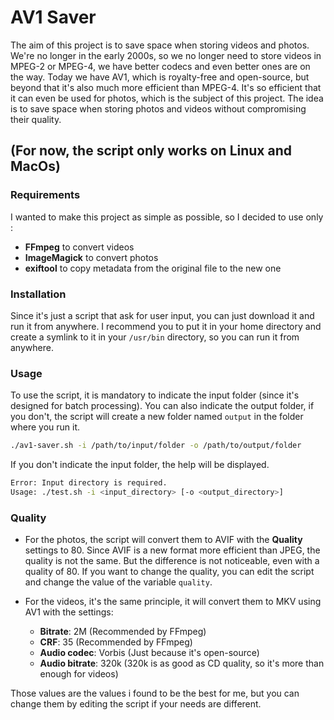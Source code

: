 # AV1 Saver

The aim of this project is to save space when storing videos and photos.
We're no longer in the early 2000s, so we no longer need to store videos in MPEG-2 or MPEG-4, we have better codecs and even better ones are on the way. Today we have AV1, which is royalty-free and open-source, but beyond that it's also much more efficient than MPEG-4. It's so efficient that it can even be used for photos, which is the subject of this project. The idea is to save space when storing photos and videos without compromising their quality.

## (For now, the script only works on Linux and MacOs)

### Requirements
I wanted to make this project as simple as possible, so I decided to use only :
- **FFmpeg** to convert videos
- **ImageMagick** to convert photos
- **exiftool** to copy metadata from the original file to the new one

### Installation
Since it's just a script that ask for user input, you can just download it and run it from anywhere.
I recommend you to put it in your home directory and create a symlink to it in your `/usr/bin` directory, so you can run it from anywhere.

### Usage
To use the script, it is mandatory to indicate the input folder (since it's designed for batch processing). You can also indicate the output folder, if you don't, the script will create a new folder named `output` in the folder where you run it.

```bash
./av1-saver.sh -i /path/to/input/folder -o /path/to/output/folder
```

If you don't indicate the input folder, the help will be displayed.

```bash
Error: Input directory is required.
Usage: ./test.sh -i <input_directory> [-o <output_directory>]
```

### Quality
- For the photos, the script will convert them to AVIF with the **Quality** settings to 80. Since AVIF is a new format more efficient than JPEG, the quality is not the same. But the difference is not noticeable, even with a quality of 80. If you want to change the quality, you can edit the script and change the value of the variable `quality`.

- For the videos, it's the same principle, it will convert them to MKV using AV1 with the settings:
  - **Bitrate**: 2M (Recommended by FFmpeg)
  - **CRF**: 35 (Recommended by FFmpeg)
  - **Audio codec**: Vorbis (Just because it's open-source)
  - **Audio bitrate**: 320k (320k is as good as CD quality, so it's more than enough for videos)

Those values are the values i found to be the best for me, but you can change them by editing the script if your needs are different.

